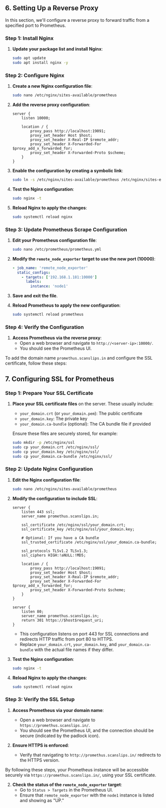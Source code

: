 
## 6. **Setting Up a Reverse Proxy**

In this section, we'll configure a reverse proxy to forward traffic from a specified port to Prometheus.

### **Step 1: Install Nginx**

1. **Update your package list and install Nginx**:
   ```bash
   sudo apt update
   sudo apt install nginx -y
   ```

### **Step 2: Configure Nginx**

1. **Create a new Nginx configuration file**:
   ```bash
   sudo nano /etc/nginx/sites-available/prometheus
   ```

2. **Add the reverse proxy configuration**:
   ```nginx
   server {
       listen 10000;

       location / {
           proxy_pass http://localhost:19091;
           proxy_set_header Host $host;
           proxy_set_header X-Real-IP $remote_addr;
           proxy_set_header X-Forwarded-For $proxy_add_x_forwarded_for;
           proxy_set_header X-Forwarded-Proto $scheme;
       }
   }
   ```

3. **Enable the configuration by creating a symbolic link**:
   ```bash
   sudo ln -s /etc/nginx/sites-available/prometheus /etc/nginx/sites-enabled/
   ```

4. **Test the Nginx configuration**:
   ```bash
   sudo nginx -t
   ```

5. **Reload Nginx to apply the changes**:
   ```bash
   sudo systemctl reload nginx
   ```

### **Step 3: Update Prometheus Scrape Configuration**

1. **Edit your Prometheus configuration file**:
   ```bash
   sudo nano /etc/prometheus/prometheus.yml
   ```

2. **Modify the `remote_node_exporter` target to use the new port (10000)**:
   ```yaml
   - job_name: 'remote_node_exporter'
     static_configs:
       - targets: ['192.168.1.181:10000']
         labels:
           instance: 'node1'
   ```

3. **Save and exit the file**.

4. **Reload Prometheus to apply the new configuration**:
   ```bash
   sudo systemctl reload prometheus
   ```

### **Step 4: Verify the Configuration**

1. **Access Prometheus via the reverse proxy**:
   - Open a web browser and navigate to `http://<server-ip>:10000/`.
   - You should see the Prometheus UI.






To add the domain name `promethus.scanslips.in` and configure the SSL certificate, follow these steps:

## 7. **Configuring SSL for Prometheus**

### **Step 1: Prepare Your SSL Certificate**

1. **Place your SSL certificate files** on the server. These usually include:
   - `your_domain.crt` (or `your_domain.pem`): The public certificate
   - `your_domain.key`: The private key
   - `your_domain.ca-bundle` (optional): The CA bundle file if provided

   Ensure these files are securely stored, for example:
   ```bash
   sudo mkdir -p /etc/nginx/ssl
   sudo cp your_domain.crt /etc/nginx/ssl/
   sudo cp your_domain.key /etc/nginx/ssl/
   sudo cp your_domain.ca-bundle /etc/nginx/ssl/
   ```

### **Step 2: Update Nginx Configuration**

1. **Edit the Nginx configuration file**:
   ```bash
   sudo nano /etc/nginx/sites-available/prometheus
   ```

2. **Modify the configuration to include SSL**:
   ```nginx
   server {
       listen 443 ssl;
       server_name promethus.scanslips.in;

       ssl_certificate /etc/nginx/ssl/your_domain.crt;
       ssl_certificate_key /etc/nginx/ssl/your_domain.key;

       # Optional: If you have a CA bundle
       ssl_trusted_certificate /etc/nginx/ssl/your_domain.ca-bundle;

       ssl_protocols TLSv1.2 TLSv1.3;
       ssl_ciphers HIGH:!aNULL:!MD5;

       location / {
           proxy_pass http://localhost:19091;
           proxy_set_header Host $host;
           proxy_set_header X-Real-IP $remote_addr;
           proxy_set_header X-Forwarded-For $proxy_add_x_forwarded_for;
           proxy_set_header X-Forwarded-Proto $scheme;
       }
   }

   server {
       listen 80;
       server_name promethus.scanslips.in;
       return 301 https://$host$request_uri;
   }
   ```

   - This configuration listens on port 443 for SSL connections and redirects HTTP traffic from port 80 to HTTPS.
   - Replace `your_domain.crt`, `your_domain.key`, and `your_domain.ca-bundle` with the actual file names if they differ.

3. **Test the Nginx configuration**:
   ```bash
   sudo nginx -t
   ```

4. **Reload Nginx to apply the changes**:
   ```bash
   sudo systemctl reload nginx
   ```

### **Step 3: Verify the SSL Setup**

1. **Access Prometheus via your domain name**:
   - Open a web browser and navigate to `https://promethus.scanslips.in/`.
   - You should see the Prometheus UI, and the connection should be secure (indicated by the padlock icon).

2. **Ensure HTTPS is enforced**:
   - Verify that navigating to `http://promethus.scanslips.in/` redirects to the HTTPS version.

By following these steps, your Prometheus instance will be accessible securely via `https://promethus.scanslips.in/`, using your SSL certificate.





2. **Check the status of the `remote_node_exporter` target**:
   - Go to `Status > Targets` in the Prometheus UI.
   - Ensure that `remote_node_exporter` with the `node1` instance is listed and showing as "UP."

